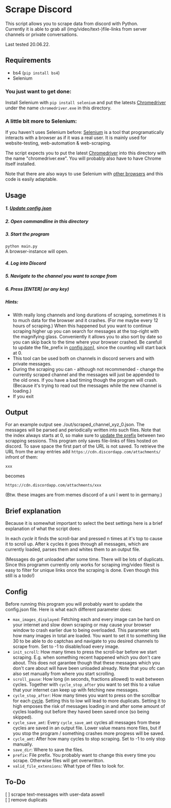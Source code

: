 # Scrape Discord

This script allows you to scrape data from discord with Python. <br />
Currently it is able to grab all (img/video/text-)file-links from server channels or private conversations.

Last tested 20.06.22.

## Requirements
- bs4 (`pip install bs4`)
- Selenium

### You just want to get done:
Install Selenium with `pip install selenium` and put the latests [Chromedriver](https://chromedriver.chromium.org/downloads)  under the name `chromedriver.exe` in this directory.

### A little bit more to Selenium:

If you haven't uses Selenium before:
[Selenium](https://selenium-python.readthedocs.io/) is a tool that programatically interacts with a browser as if it was a real user. It is mainly used for website-testing, web-automation & web-scraping.

The script expects you to put the latest [Chromedriver](https://chromedriver.chromium.org/downloads) into this directory with the name "chromedriver.exe". You will probably also have to have Chrome itself installed.

Note that there are also ways to use Selenium with [other browsers](https://selenium-python.readthedocs.io/installation.html#drivers) and this code is easily adaptable.

## Usage
##### 1. [Update config.json](#Config)
##### 2. Open commandline in this directory
##### 3. Start the program
`python main.py` <br />
A browser-instance will open. 
##### 4. Log into Discord
##### 5. Navigate to the channel you want to scrape from
##### 6. Press \[ENTER\] (or any key)

##### Hints:
- With really long channels and long durations of scraping, sometimes it is to much data for the browser and it crashes. (For me maybe every 12 hours of scraping.) When this happened but you want to continue scraping higher up you can search for messages at the top-right with the magnifying glass. Conveniently it allows you to also sort by date so you can skip back to the time where your browser crashed. Be carefull to update the file_prefix in [config.json](#Config)], since the counting will start back at 0.
- This tool can be used both on channels in discord servers and with private messages.
- During the scraping you can - although not recommended - change the currently scraped channel and the messages will just be appended to the old ones. If you have a bad timing though the program will crash. (Because it's trying to read out the messages while the new channel is loading.)
- If you exit 

## Output
For an example output see ./out/scraped_channel_xyz_0.json. The messages will be parsed and periodically written into such files. Note that the index always starts at 0, so make sure to [update the prefix](#Config) between two scrapping sessions.
This program only saves file-links of files hosted on discord. To save space the first part of the URL is not saved. To retrieve the URL from the array entries add `https://cdn.discordapp.com/attachments/` infront of them:

`xxx`

becomes

`https://cdn.discordapp.com/attachments/xxx`

(Btw. these images are from memes discord of a uni I went to in germany.)

## Brief explanation
Because it is somewhat important to select the best settings here is a brief explanation of what the script does:

In each *cycle* it finds the scroll-bar and pressed n times at it's top to cause it to scroll up. After k cycles it goes through all messages, which are currently loaded, parses them and whites them to an output file.

(Messages do get unloaded after some time. There will be lots of duplicats. Since this programm currently only works for scraping img/video filesit is easy to filter for unique links once the scraping is done. Even though this still is a todo!)

## Config
Before running this program you will probably want to update the config.json file. Here is what each different parameter does:

- `max_images_displayed`: Fetching each and every image can be hard on your internet and slow down scraping or may cause your browser window to crash earlier due to being overloaded. This parameter sets how many images in total are loaded. You want to set it to something like 30 to be able to do captchas and navigate to you desired channels to scrape from. Set to -1 to disable/load every image.
- `init_scroll`: How many times to press the scroll-bar before we start scraping. E.g. when something recent happened which you don't care about. This does not garantee though that these messages which you don't care about will have been unloaded already. Note that you ofc can also set manually from where you start scrolling.
- `scroll_pause`: How long (in seconds, fractions allowed) to wait between cycles. Together with `cycle_stop_after` you want to set this to a value that your internet can keep up with fetching new messages.
- `cycle_stop_after`: How many times you want to press on the scrollbar for each [cycle](#brief-explanation). Setting this to low will lead to more duplicats. Setting it to high emposes the risk of messages loading in and after some amount of cycles loading out before they haved been saved once (so being skipped).
- `cycle_save_amt`: Every `cycle_save_amt` cycles all messages from these cycles are saved in an output file. Lower value means more files, but if you stop the program / something crashes more progress will be saved. 
- `cycle_amt`: After how many cycles to stop scraping. Set to -1 to only stop manually.
- `save_dir`: Where to save the files.
- `prefix`: File prefix. You probably want to change this every time you scrape. Otherwise files will get overwritton.
- `valid_file_extensions`: What type of files to look for. 

## To-Do
[ ] scrape text-messages with user-data aswell<br />
[ ] remove duplicats
